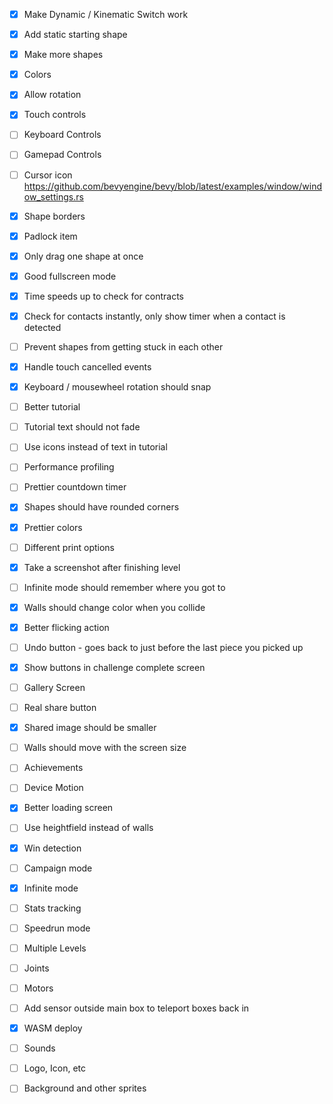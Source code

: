 - [x] Make Dynamic / Kinematic Switch work

- [x] Add static starting shape
- [x] Make more shapes
- [x] Colors
- [x] Allow rotation
- [x] Touch controls
- [ ] Keyboard Controls
- [ ] Gamepad Controls
- [ ] Cursor icon https://github.com/bevyengine/bevy/blob/latest/examples/window/window_settings.rs

- [x] Shape borders
- [x] Padlock item
- [x] Only drag one shape at once
- [x] Good fullscreen mode
- [x] Time speeds up to check for contracts
- [x] Check for contacts instantly, only show timer when a contact is detected
- [ ] Prevent shapes from getting stuck in each other
- [x] Handle touch cancelled events
- [x] Keyboard / mousewheel rotation should snap
- [ ] Better tutorial
- [ ] Tutorial text should not fade
- [ ] Use icons instead of text in tutorial

- [ ] Performance profiling
- [ ] Prettier countdown timer
- [x] Shapes should have rounded corners
- [x] Prettier colors
- [ ] Different print options
- [x] Take a screenshot after finishing level
- [ ] Infinite mode should remember where you got to
- [x] Walls should change color when you collide
- [x] Better flicking action
- [ ] Undo button - goes back to just before the last piece you picked up
- [x] Show buttons in challenge complete screen
- [ ] Gallery Screen
- [ ] Real share button
- [x] Shared image should be smaller
- [ ] Walls should move with the screen size
- [ ] Achievements
- [ ] Device Motion
- [x] Better loading screen

- [ ] Use heightfield instead of walls
- [x] Win detection
- [ ] Campaign mode
- [x] Infinite mode 
- [ ] Stats tracking
- [ ] Speedrun mode
- [ ] Multiple Levels
- [ ] Joints
- [ ] Motors
- [ ] Add sensor outside main box to teleport boxes back in

- [x] WASM deploy
- [ ] Sounds
- [ ] Logo, Icon, etc
- [ ] Background and other sprites